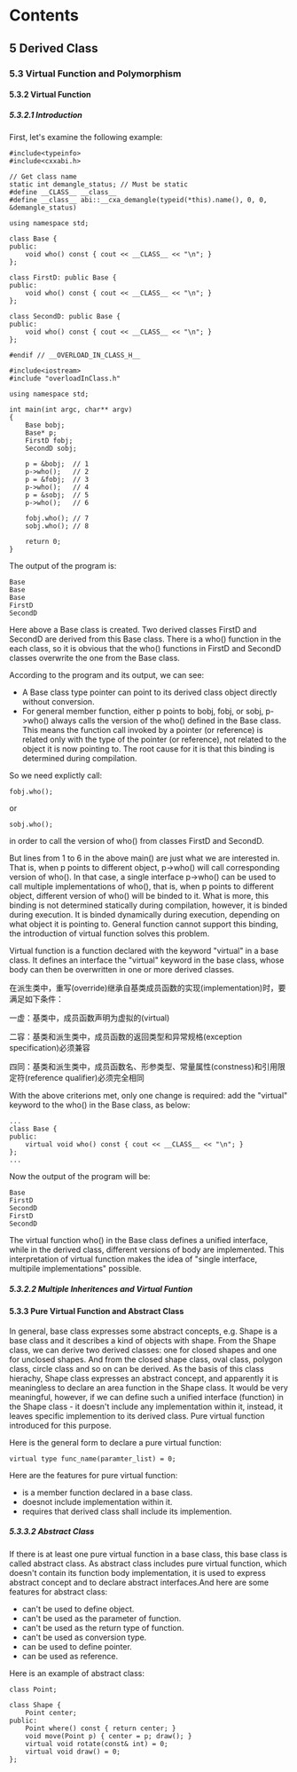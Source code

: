 # Contents


## 5 Derived Class

### 5.3 Virtual Function and Polymorphism
#### 5.3.2 Virtual Function
##### 5.3.2.1 Introduction
First, let's examine the following example:
```
#include<typeinfo>
#include<cxxabi.h>

// Get class name
static int demangle_status; // Must be static
#define __CLASS__ __class__
#define __class__ abi::__cxa_demangle(typeid(*this).name(), 0, 0, &demangle_status)

using namespace std;

class Base {
public:
    void who() const { cout << __CLASS__ << "\n"; }
};

class FirstD: public Base {
public:
    void who() const { cout << __CLASS__ << "\n"; }
};

class SecondD: public Base {
public:
    void who() const { cout << __CLASS__ << "\n"; }
};

#endif // __OVERLOAD_IN_CLASS_H__
```
```
#include<iostream>
#include "overloadInClass.h"

using namespace std;

int main(int argc, char** argv)
{
    Base bobj;
    Base* p;
    FirstD fobj;
    SecondD sobj;

    p = &bobj;  // 1
    p->who();   // 2
    p = &fobj;  // 3
    p->who();   // 4
    p = &sobj;  // 5
    p->who();   // 6
    
    fobj.who(); // 7
    sobj.who(); // 8

    return 0;
}
```
The output of the program is:
```
Base
Base
Base
FirstD
SecondD
```
Here above a Base class is created. Two derived classes FirstD and SecondD are derived from this Base class. There is a who() function in the each class, so it is obvious that the who() functions in FirstD and SecondD classes overwrite the one from the Base class.

According to the program and its output, we can see:
- A Base class type pointer can point to its derived class object directly without conversion.
- For general member function, either p points to bobj, fobj, or sobj, p->who() always calls the version of the who() defined in the Base class. This means the function call invoked by a pointer (or reference) is related only with the type of the pointer (or reference), not related to the object it is now pointing to. The root cause for it is that this binding is determined during compilation.

So we need explictly call:
```
fobj.who();
```
or
```
sobj.who();
```
in order to call the version of who() from classes FirstD and SecondD.

But lines from 1 to 6 in the above main() are just what we are interested in. That is, when p points to different object, p->who() will call corresponding version of who(). In that case, a single interface p->who() can be used to call multiple implementations of who(), that is, when p points to different object, different version of who() will be binded to it. What is more, this binding is not determined statically during compilation, however, it is binded during execution. It is binded dynamically during execution, depending on what object it is pointing to. General function cannot support this binding, the introduction of virtual function solves this problem.

Virtual function is a function declared with the keyword "virtual" in a base class. It defines an interface the "virtual" keyword in the base class, whose body can then be overwritten in one or more derived classes.

在派生类中，重写(override)继承自基类成员函数的实现(implementation)时，要满足如下条件：

  一虚：基类中，成员函数声明为虚拟的(virtual)

  二容：基类和派生类中，成员函数的返回类型和异常规格(exception specification)必须兼容

  四同：基类和派生类中，成员函数名、形参类型、常量属性(constness)和引用限定符(reference qualifier)必须完全相同

With the above criterions met, only one change is required: add the "virtual" keyword to the who() in the Base class, as below:
```
...
class Base {
public:
    virtual void who() const { cout << __CLASS__ << "\n"; }
};
...
```
Now the output of the program will be:
```
Base
FirstD
SecondD
FirstD
SecondD
```
The virtual function who() in the Base class defines a unified interface, while in the derived class, different versions of body are implemented. This interpretation of virtual function makes the idea of "single interface, multipile implementations" possible.

##### 5.3.2.2 Multiple Inheritences and Virtual Funtion

#### 5.3.3 Pure Virtual Function and Abstract Class
In general, base class expresses some abstract concepts, e.g. Shape is a base class and it describes a kind of objects with shape. From the Shape class, we can derive two derived classes: one for closed shapes and one for  unclosed shapes. And from the closed shape class, oval class, polygon class, circle class and so on can be derived. As the basis of this class hierachy, Shape class expresses an abstract concept, and apparently it is meaningless to declare an area function in the Shape class. It would be very meaningful, however, if we can define such a unified interface (function) in the Shape class - it doesn't include any implementation within it, instead, it leaves specific implemention to its derived class. Pure virtual function introduced for this purpose.

Here is the general form to declare a pure virtual function:
```
virtual type func_name(paramter_list) = 0;
```
Here are the features for pure virtual function:
- is a member function declared in a base class.
- doesnot include implementation within it.
- requires that derived class shall include its implemention.

##### 5.3.3.2 Abstract Class
If there is at least one pure virtual function in a base class, this base class is called abstract class. As abstract class includes pure virtual function, which doesn't contain its function body implementation, it is used to express abstract concept and to declare abstract interfaces.And here are some features for abstract class:
- can't be used to define object.
- can't be used as the parameter of function.
- can't be used as the return type of function.
- can't be used as conversion type.
- can be used to define pointer.
- can be used as reference.

Here is an example of abstract class:
```
class Point;

class Shape {
    Point center;
public:
    Point where() const { return center; }
    void move(Point p) { center = p; draw(); }
    virtual void rotate(const& int) = 0;
    virtual void draw() = 0;
};
```